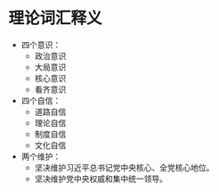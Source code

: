 # 理论词汇释义

* 四个意识：
  * 政治意识
  * 大局意识
  * 核心意识
  * 看齐意识
* 四个自信：
  * 道路自信
  * 理论自信
  * 制度自信
  * 文化自信
* 两个维护：
  * 坚决维护习近平总书记党中央核心、全党核心地位。
  * 坚决维护党中央权威和集中统一领导。



